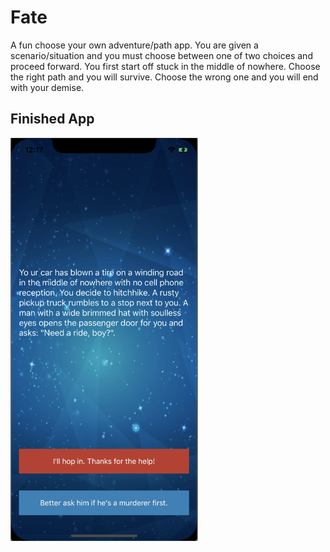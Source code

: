 

#  Fate

A fun choose your own adventure/path app. You are given a scenario/situation and you must choose between one of two choices and proceed forward. You first start off stuck in the middle of nowhere. Choose the right path and you will survive. Choose the wrong one and you will end with your demise.

## Finished App
<img src="https://github.com/GavinWon/Fate/blob/master/fate.png" alt="Finished App" width=300>







